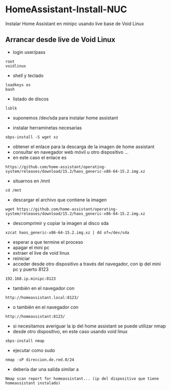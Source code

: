 # HomeAssistant-Install-NUC
Instalar Home Assistant en minipc usando live base de Void Linux
## Arrancar desde live de Void Linux
+ login user/pass
```
root
voidlinux
```
+ shell y teclado
```
loadkeys es
bash
```
+ listado de discos
```
lsblk
```
+ suponemos /dev/sda para instalar home assistant

+ instalar herraminetas necesarias
```
xbps-install -S wget xz
```
+ obtener el enlace para la descarga de la imagen de home assistant
+ consultar en navegador web móvil u otro dispositivo ...
+ en este caso el enlace es
```
https://github.com/home-assistant/operating-system/releases/download/15.2/haos_generic-x86-64-15.2.img.xz
```
+ situarnos en /mnt
```
cd /mnt
```
+ descargar el archivo que contiene la imagen
```
wget https://github.com/home-assistant/operating-system/releases/download/15.2/haos_generic-x86-64-15.2.img.xz
```
+ descomprimir y copiar la imagen al disco sda
```
xzcat haos_generic-x86-64-15.2.img.xz | dd of=/dev/sda
```
+ esperar a que termine el proceso
+ apagar el mini pc
+ extraer el live de void linux
+ reiniciar
+ acceder desde otro dispositivo a través del navegador, con ip del mini pc y puerto 8123
```
192.168.ip.minipc:8123
```
+ también en el navegador con 
```
http://homeassistant.local:8123/
```
+ o también en el navegador con 
```
http://homeassistant:8123/
```
+ si necesitamos averiguar la ip del home assistant se puede utilizar nmap
+ desde otro dispositivo, en este caso usando void linux 
```
xbps-install nmap
```
+ ejecutar como sudo
```
nmap -sP direccion.de.red.0/24
```
+ debería dar una salida similar a
```
Nmap scan report for homeassistant... (ip del dispositivo que tiene homeassistant instalado)
```


